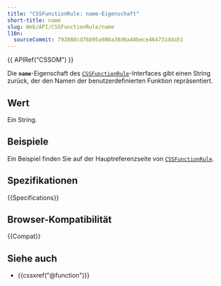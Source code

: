 ```yaml
---
title: "CSSFunctionRule: name-Eigenschaft"
short-title: name
slug: Web/API/CSSFunctionRule/name
l10n:
  sourceCommit: 792888cd76b95a986a38d6a48bece464731dda51
---
```


{{ APIRef("CSSOM") }}

Die **`name`**-Eigenschaft des [`CSSFunctionRule`](/de/docs/Web/API/CSSFunctionRule)-Interfaces gibt einen String zurück, der den Namen der benutzerdefinierten Funktion repräsentiert.

## Wert

Ein String.

## Beispiele

Ein Beispiel finden Sie auf der Hauptreferenzseite von [`CSSFunctionRule`](/de/docs/Web/API/CSSFunctionRule).

## Spezifikationen

{{Specifications}}

## Browser-Kompatibilität

{{Compat}}

## Siehe auch

- {{cssxref("@function")}}
